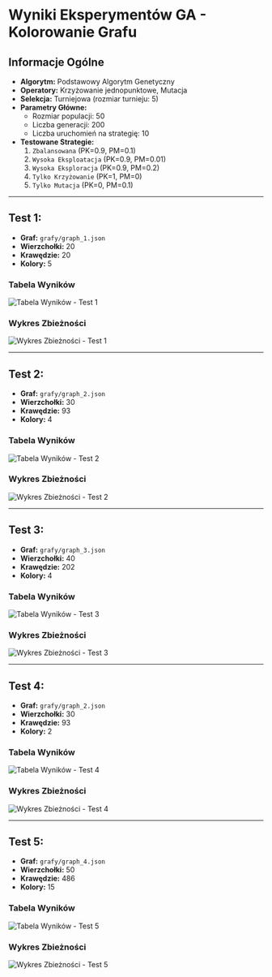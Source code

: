 # Wyniki Eksperymentów GA - Kolorowanie Grafu

## Informacje Ogólne

* **Algorytm:** Podstawowy Algorytm Genetyczny
* **Operatory:** Krzyżowanie jednopunktowe, Mutacja
* **Selekcja:** Turniejowa (rozmiar turnieju: 5)
* **Parametry Główne:**
    * Rozmiar populacji: 50
    * Liczba generacji: 200
    * Liczba uruchomień na strategię: 10
* **Testowane Strategie:**
    1.  `Zbalansowana` (PK=0.9, PM=0.1)
    2.  `Wysoka Eksploatacja` (PK=0.9, PM=0.01)
    3.  `Wysoka Eksploracja` (PK=0.9, PM=0.2)
    4.  `Tylko Krzyżowanie` (PK=1, PM=0)
    5.  `Tylko Mutacja` (PK=0, PM=0.1)

---

## Test 1:

* **Graf:** `grafy/graph_1.json`
* **Wierzchołki:** 20
* **Krawędzie:** 20
* **Kolory:** 5

### Tabela Wyników

![Tabela Wyników - Test 1](./img/tabela_graph_1_k5.png)

### Wykres Zbieżności

![Wykres Zbieżności - Test 1](./img/wykres_graph_1_k5.png)

---

## Test 2:

* **Graf:** `grafy/graph_2.json`
* **Wierzchołki:** 30
* **Krawędzie:** 93
* **Kolory:** 4

### Tabela Wyników

![Tabela Wyników - Test 2](./img/tabela_graph_2_k4.png)

### Wykres Zbieżności

![Wykres Zbieżności - Test 2](./img/wykres_graph_2_k4.png)

---

## Test 3:

* **Graf:** `grafy/graph_3.json`
* **Wierzchołki:** 40
* **Krawędzie:** 202
* **Kolory:** 4

### Tabela Wyników

![Tabela Wyników - Test 3](./img/tabela_graph_3_k4.png)

### Wykres Zbieżności

![Wykres Zbieżności - Test 3](./img/wykres_graph_3_k4.png)

---

## Test 4:

* **Graf:** `grafy/graph_2.json`
* **Wierzchołki:** 30
* **Krawędzie:** 93
* **Kolory:** 2

### Tabela Wyników

![Tabela Wyników - Test 4](./img/tabela_graph_2_k2.png)

### Wykres Zbieżności

![Wykres Zbieżności - Test 4](./img/wykres_graph_2_k2.png)

---

## Test 5:
* **Graf:** `grafy/graph_4.json`
* **Wierzchołki:** 50
* **Krawędzie:** 486
* **Kolory:** 15

### Tabela Wyników

![Tabela Wyników - Test 5](./img/tabela_graph_4_k15.png)

### Wykres Zbieżności

![Wykres Zbieżności - Test 5](./img/wykres_graph_4_k15.png)